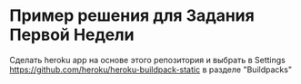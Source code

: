 # Пример решения для Задания Первой Недели

Сделать heroku app на основе этого репозитория и выбрать в Settings https://github.com/heroku/heroku-buildpack-static в разделе "Buildpacks" 
